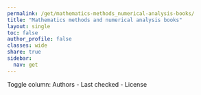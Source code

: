 ```yaml
---
permalink: /get/mathematics-methods_numerical-analysis-books/
title: "Mathematics methods and numerical analysis books"
layout: single
toc: false
author_profile: false
classes: wide
share: true
sidebar:
  nav: get
---
```


<div class="table_cols_toggles">
Toggle column: <a class="toggle-vis" data-column="3">Authors</a> - <a class="toggle-vis" data-column="8">Last checked</a> - <a class="toggle-vis" data-column="9">License</a>
</div>